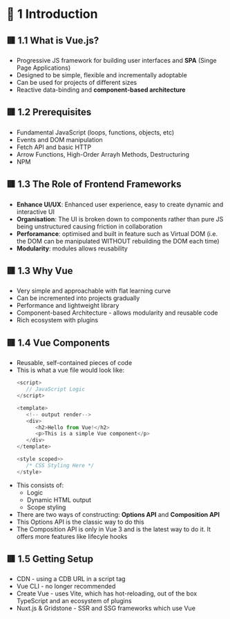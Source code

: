 # 🧠 1 Introduction

## 🟥 1.1 What is Vue.js?
* Progressive JS framework for building user interfaces and **SPA** (Singe Page Applications)
* Designed to be simple, flexible and incrementally adoptable
* Can be used for projects of different sizes
* Reactive data-binding and **component-based architecture**

## 🟥 1.2 Prerequisites
* Fundamental JavaScript (loops, functions, objects, etc)
* Events and DOM manipulation
* Fetch API and basic HTTP
* Arrow Functions, High-Order Arrayh Methods, Destructuring
* NPM

## 🟥 1.3 The Role of Frontend Frameworks
* **Enhance UI/UX**: Enhanced user experience, easy to create dynamic and interactive UI
* **Organisation**: The UI is broken down to components rather than pure JS being unstructured causing friction in collaboration
* **Perforamance**: optimised and built in feature such as Virtual DOM (i.e. the DOM can be manipulated WITHOUT rebuilding the DOM each time)
* **Modularity**: modules allows reusability

## 🟥 1.3 Why Vue
* Very simple and approachable with flat learning curve
* Can be incremented into projects gradually
* Performance and lightweight library
* Component-based Architecture - allows modularity and reusable code
* Rich ecosystem with plugins

## 🟥 1.4 Vue Components
* Reusable, self-contained pieces of code
* This is what a vue file would look like:
   ```js
   <script>
      // JavaScript Logic
   </script>

   <template>
      <!-- output render-->
      <div>
         <h2>Hello from Vue!</h2>
         <p>This is a simple Vue component</p>
      </div>
   </template>

   <style scoped>>
      /* CSS Styling Here */
   </style>
   ```
* This consists of:
   - Logic
   - Dynamic HTML output
   - Scope styling
* There are two ways of constructing: **Options API** and **Composition API**
* This Options API is the classic way to do this
* The Composition API is only in Vue 3 and is the latest way to do it. It offers more features like lifecyle hooks

## 🟥 1.5 Getting Setup
* CDN - using a CDB URL in a script tag
* Vue CLI - no longer recommended
* Create Vue - uses Vite, which has hot-reloading, out of the box TypeScript and an ecosystem of plugins
* Nuxt.js & Gridstone - SSR and SSG frameworks which use Vue